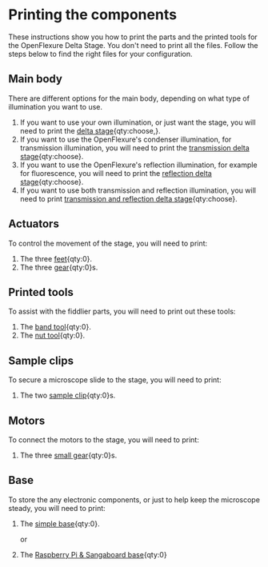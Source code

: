 # Printing the components

These instructions show you how to print the parts and the printed tools for the OpenFlexure Delta Stage. You don't need to print all the files.  Follow the steps below to find the right files for your configuration. 

[delta stage]: models/delta_stage.stl "{cat:3DPrinted, note: depending on your required configuration}"
[transmission delta stage]: models/transmission_delta_stage.stl "{cat:3DPrinted, note: depending on your required configuration}"
[reflection delta stage]: models/reflection_delta_stage.stl "{cat:3DPrinted,  note: depending on your required configuration}"
[transmission and reflection delta stage]: models/reflection_transmission_delta_stage.stl "{cat: 3DPrinted,  note: depending on your  requried configuration}"
[feet]: models/feet.stl "{cat:3DPrinted, note: All three feet are in the one file.}"
[Raspberry Pi & Sangaboard base]: models/base_raspi_sangaboard.stl "{cat: 3DPrinted}"
[simple base]: models/base.stl "{cat: 3DPrinted}"
[band tool]: actuatortools.md#bandtool "{cat: 3DPrinted_tool}"
[nut tool]: actuatortools.md#nuttool "{cat:3DPrinted_tool}"
[sample clip]: models/sample_clips.stl "{cat: 3DPrinted, note: Both sample clips are in the one file.}"
[gear]: models/gears.stl "{cat: 3DPrinted, note: All three gears are in the one file.}"
[small gear]: models/small_gears.stl "{cat: 3DPrinted, note: All three gears are in the one file.}"
## Main body  
There are different options for the main body, depending on what type of illumination you want to use.

1. If you want to use your own illumination, or just want the stage, you will need to print the [delta stage]{qty:choose,}.
1. If you want to use the OpenFlexure's condenser illumination, for transmission illumination, you will need to print the [transmission delta stage]{qty:choose}.
1. If you want to use the OpenFlexure's reflection illumination, for example for fluorescence, you will need to print the [reflection delta stage]{qty:choose}.
1. If you want to use both transmission and reflection illumination, you will need to print [transmission and reflection delta stage]{qty:choose}.

## Actuators
To control the movement of the stage, you will need to print:

1. The three [feet]{qty:0}.
1. The three [gear]{qty:0}s.

## Printed tools  
To assist with the fiddlier parts, you will need to print out these tools:

1. The [band tool]{qty:0}.
1. The [nut tool]{qty:0}.

## Sample clips
To secure a microscope slide to the stage, you will need to print:

1. The two [sample clip]{qty:0}s.

## Motors

To connect the motors to the stage, you will need to print:

1. The three [small gear]{qty:0}s.

## Base

To store the any electronic components, or just to help keep the microscope steady, you will need to print:

1. The [simple base]{qty:0}.
   
   or

1. The [Raspberry Pi & Sangaboard base]{qty:0}





